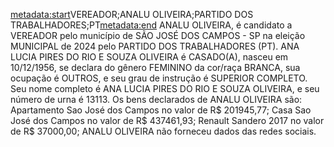 <metadata:start>VEREADOR;ANALU OLIVEIRA;PARTIDO DOS TRABALHADORES;PT<metadata:end>
ANALU OLIVEIRA, é candidato a VEREADOR pelo município de SÃO JOSÉ DOS CAMPOS - SP na eleição MUNICIPAL de 2024 pelo PARTIDO DOS TRABALHADORES (PT). ANA LUCIA PIRES DO RIO E SOUZA OLIVEIRA é CASADO(A), nasceu em 10/12/1956, se declara do gênero FEMININO da cor/raça BRANCA, sua ocupação é OUTROS, e seu grau de instrução é SUPERIOR COMPLETO. Seu nome completo é ANA LUCIA PIRES DO RIO E SOUZA OLIVEIRA, e seu número de urna é 13113.
Os bens declarados de ANALU OLIVEIRA são: Apartamento Sao José dos Campos no valor de R$ 201945,77; Casa Sao José dos Campos no valor de R$ 437461,93; Renault Sandero 2017 no valor de R$ 37000,00; 
ANALU OLIVEIRA não forneceu dados das redes sociais.